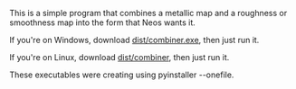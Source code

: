 This is a simple program that combines a metallic map and a roughness or smoothness map into the form that Neos wants it.

If you're on Windows, download [dist/combiner.exe](https://github.com/RobertBaruch/neos_combiner/raw/main/dist/combiner.exe), then just run it.

If you're on Linux, download [dist/combiner](https://github.com/RobertBaruch/neos_combiner/raw/main/dist/combiner), then just run it.

These executables were creating using pyinstaller --onefile.
